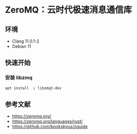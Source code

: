 # ZeroMQ：云时代极速消息通信库

## 环境
- Clang 11.0.1-2
- Debian 11

## 快速开始

### 安装 libzmq

```bash
apt install -y libzmq3-dev
```

## 参考文献
- https://zeromq.org/
- https://zeromq.org/languages/rust/
- https://github.com/booksbyus/zguide
